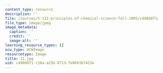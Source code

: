 ```yaml
---
content_type: resource
description: ''
file: /courses/5-112-principles-of-chemical-science-fall-2005/c49060f1c16aa23b87137e0693b7423a_21.jpg
file_type: image/jpeg
image_metadata:
  caption: ''
  credit: ''
  image-alt: ''
learning_resource_types: []
ocw_type: OCWImage
resourcetype: Image
title: 21.jpg
uid: c49060f1-c16a-a23b-8713-7e0693b7423a
---
```


